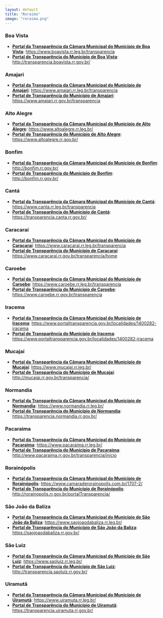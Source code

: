 ```yaml
---
layout: default
title: "Roraima"
image: "roraima.png"
---
```


### Boa Vista

- **[Portal da Transparência da Câmara Municipal do Município de Boa Vista](https://www.boavista.rr.leg.br/transparencia)**: https://www.boavista.rr.leg.br/transparencia
- **[Portal de Transparência do Município de Boa Vista](http://transparencia.boavista.rr.gov.br/)**: http://transparencia.boavista.rr.gov.br/

### Amajari

- **[Portal da Transparência da Câmara Municipal do Município de Amajari](https://www.amajari.rr.leg.br/transparencia)**: https://www.amajari.rr.leg.br/transparencia
- **[Portal de Transparência do Município de Amajari](https://www.amajari.rr.gov.br/transparencia)**: https://www.amajari.rr.gov.br/transparencia

### Alto Alegre

- **[Portal da Transparência da Câmara Municipal do Município de Alto Alegre](https://www.altoalegre.rr.leg.br/)**: https://www.altoalegre.rr.leg.br/
- **[Portal de Transparência do Município de Alto Alegre](https://www.altoalegre.rr.gov.br/)**: https://www.altoalegre.rr.gov.br/

### Bonfim

- **[Portal da Transparência da Câmara Municipal do Município de Bonfim](http://bonfim.rr.gov.br/)**: http://bonfim.rr.gov.br/
- **[Portal de Transparência do Município de Bonfim](http://bonfim.rr.gov.br/)**: http://bonfim.rr.gov.br/

### Cantá

- **[Portal da Transparência da Câmara Municipal do Município de Cantá](https://www.canta.rr.leg.br/transparencia)**: https://www.canta.rr.leg.br/transparencia
- **[Portal de Transparência do Município de Cantá](https://transparencia.canta.rr.gov.br/)**: https://transparencia.canta.rr.gov.br/

### Caracaraí

- **[Portal da Transparência da Câmara Municipal do Município de Caracaraí](https://www.caracarai.rr.leg.br/transparencia)**: https://www.caracarai.rr.leg.br/transparencia
- **[Portal de Transparência do Município de Caracaraí](https://www.caracarai.rr.gov.br/transparencia/home)**: https://www.caracarai.rr.gov.br/transparencia/home

### Caroebe

- **[Portal da Transparência da Câmara Municipal do Município de Caroebe](https://www.caroebe.rr.leg.br/transparencia)**: https://www.caroebe.rr.leg.br/transparencia
- **[Portal de Transparência do Município de Caroebe](https://www.caroebe.rr.gov.br/transparencia)**: https://www.caroebe.rr.gov.br/transparencia

### Iracema

- **[Portal da Transparência da Câmara Municipal do Município de Iracema](https://www.portaltransparencia.gov.br/localidades/1400282-iracema)**: https://www.portaltransparencia.gov.br/localidades/1400282-iracema
- **[Portal de Transparência do Município de Iracema](https://www.portaltransparencia.gov.br/localidades/1400282-iracema)**: https://www.portaltransparencia.gov.br/localidades/1400282-iracema

### Mucajaí

- **[Portal da Transparência da Câmara Municipal do Município de Mucajaí](https://www.mucajai.rr.leg.br/)**: https://www.mucajai.rr.leg.br/
- **[Portal de Transparência do Município de Mucajaí](http://mucajai.rr.gov.br/transparencia/)**: http://mucajai.rr.gov.br/transparencia/

### Normandia

- **[Portal da Transparência da Câmara Municipal do Município de Normandia](https://www.normandia.rr.leg.br/)**: https://www.normandia.rr.leg.br/
- **[Portal de Transparência do Município de Normandia](https://transparencia.normandia.rr.gov.br/)**: https://transparencia.normandia.rr.gov.br/

### Pacaraima

- **[Portal da Transparência da Câmara Municipal do Município de Pacaraima](https://www.pacaraima.rr.leg.br/)**: https://www.pacaraima.rr.leg.br/
- **[Portal de Transparência do Município de Pacaraima](http://www.pacaraima.rr.gov.br/transparencia/inicio)**: http://www.pacaraima.rr.gov.br/transparencia/inicio

### Rorainópolis

- **[Portal da Transparência da Câmara Municipal do Município de Rorainópolis](https://www.camaraderorainopolis.com.br/1707-2/)**: https://www.camaraderorainopolis.com.br/1707-2/
- **[Portal de Transparência do Município de Rorainópolis](http://rorainopolis.rr.gov.br/portalTransparencia/)**: http://rorainopolis.rr.gov.br/portalTransparencia/

### São João da Baliza

- **[Portal da Transparência da Câmara Municipal do Município de São João da Baliza](https://www.saojoaodabaliza.rr.leg.br/)**: https://www.saojoaodabaliza.rr.leg.br/
- **[Portal de Transparência do Município de São João da Baliza](https://saojoaodabaliza.rr.gov.br/)**: https://saojoaodabaliza.rr.gov.br/

### São Luiz

- **[Portal da Transparência da Câmara Municipal do Município de São Luiz](https://www.saoluiz.rr.leg.br/)**: https://www.saoluiz.rr.leg.br/
- **[Portal de Transparência do Município de São Luiz](http://transparencia.saoluiz.rr.gov.br/)**: http://transparencia.saoluiz.rr.gov.br/

### Uiramutã

- **[Portal da Transparência da Câmara Municipal do Município de Uiramutã](https://www.uiramuta.rr.leg.br/)**: https://www.uiramuta.rr.leg.br/
- **[Portal de Transparência do Município de Uiramutã](https://transparencia.uiramuta.rr.gov.br/)**: https://transparencia.uiramuta.rr.gov.br/